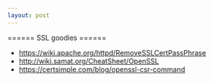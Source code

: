 ```yaml
---
layout: post
---
```


====== SSL goodies ======

  * https://wiki.apache.org/httpd/RemoveSSLCertPassPhrase
  * http://wiki.samat.org/CheatSheet/OpenSSL
  * https://certsimple.com/blog/openssl-csr-command

